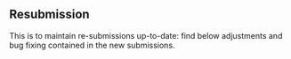 ## Resubmission
This is to maintain re-submissions up-to-date: find below adjustments and bug fixing contained in the new submissions.
